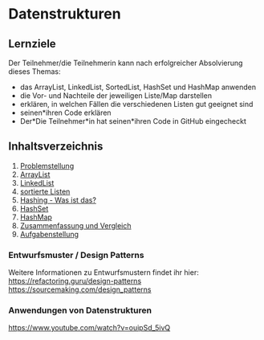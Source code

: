 # Datenstrukturen

## Lernziele
Der Teilnehmer/die Teilnehmerin kann nach erfolgreicher Absolvierung dieses Themas:
- das ArrayList, LinkedList, SortedList, HashSet und HashMap anwenden
- die Vor- und Nachteile der jeweiligen Liste/Map darstellen
- erklären, in welchen Fällen die verschiedenen Listen gut geeignet sind
- seinen\*ihren Code erklären
- Der\*Die Teilnehmer\*in hat seinen\*ihren Code in GitHub eingecheckt

## Inhaltsverzeichnis

1. [Problemstellung](00-problemstellung.md)
1. [ArrayList](./01-ArrayList.md)
1. [LinkedList](./02-LinkedList.md)
1. [sortierte Listen](./03-sorted-lists.md)
1. [Hashing - Was ist das?](./04-hashing.md)
1. [HashSet](./05-HashSet.md)
1. [HashMap](./06-HashMap.md)
1. [Zusammenfassung und Vergleich](./07-summary-comparison.md)
1. [Aufgabenstellung](./00-taskdefinition.md)


### Entwurfsmuster / Design Patterns

Weitere Informationen zu Entwurfsmustern findet ihr hier: https://refactoring.guru/design-patterns https://sourcemaking.com/design_patterns

### Anwendungen von Datenstrukturen

https://www.youtube.com/watch?v=ouipSd_5ivQ 